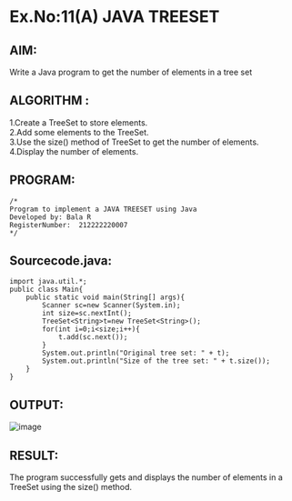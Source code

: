# Ex.No:11(A)         JAVA TREESET
## AIM:
Write a Java program to get the number of elements in a tree set

## ALGORITHM :
1.Create a TreeSet to store elements.  
2.Add some elements to the TreeSet.  
3.Use the size() method of TreeSet to get the number of elements.  
4.Display the number of elements.  
## PROGRAM:
 ```
/*
Program to implement a JAVA TREESET using Java
Developed by: Bala R
RegisterNumber:  212222220007
*/
```

## Sourcecode.java:
```
import java.util.*;
public class Main{
    public static void main(String[] args){
        Scanner sc=new Scanner(System.in);
        int size=sc.nextInt();
        TreeSet<String>t=new TreeSet<String>();
        for(int i=0;i<size;i++){
            t.add(sc.next());
        }
        System.out.println("Original tree set: " + t);
        System.out.println("Size of the tree set: " + t.size());
    }
}
```

## OUTPUT:

![image](https://github.com/user-attachments/assets/0cc80da2-4c0a-4051-92e6-c13440af79e3)

## RESULT:
The program successfully gets and displays the number of elements in a TreeSet using the size() method.

